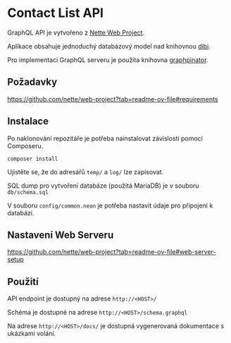 Contact List API
=================
GraphQL API je vytvořeno z [Nette Web Project](https://github.com/nette/web-project).

Aplikace obsahuje jednoduchý databázový model nad knihovnou [dibi](https://dibiphp.com/). 

Pro implementaci GraphQL serveru je použita knihovna [graphpinator](https://github.com/graphpql/graphpinator).

Požadavky
------------
https://github.com/nette/web-project?tab=readme-ov-file#requirements


Instalace
------------
Po naklonování repozitáře je potřeba nainstalovat závislosti pomocí Composeru.

    composer install

Ujistěte se, že do adresářů `temp/` a `log/` lze zapisovat.

SQL dump pro vytvoření databáze (použitá MariaDB) je v souboru `db/schema.sql`

V souboru `config/common.neon` je potřeba nastavit údaje pro připojení k databázi.

Nastavení Web Serveru
----------------
https://github.com/nette/web-project?tab=readme-ov-file#web-server-setup

Použití
----------------
API endpoint je dostupný na adrese `http://<HOST>/`

Schéma je dostupné na adrese `http://<HOST>/schema.graphql`

Na adrese `http://<HOST>/docs/` je dostupná vygenerovaná dokumentace s ukázkami volání.
